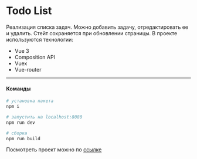# Todo List

Реализация списка задач. Можно добавить задачу, отредактировать ее и удалить.
Стейт сохраняется при обновлении страницы. В проекте используются технологии:


* Vue 3
* Composition API
* Vuex
* Vue-router
---


#### Команды
```bash
# установка пакета
npm i

# запустить на localhost:8080
npm run dev

# сборка
npm run build
```
Посмотреть проект можно по [ссылке](https://akvela.github.io/test-todo/)